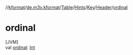 //[kformat](../../../../../../index.md)/[de.m3y.kformat](../../../../index.md)/[Table](../../../index.md)/[Hints](../../index.md)/[Key](../index.md)/[Header](index.md)/[ordinal](ordinal.md)

# ordinal

[JVM]\
val [ordinal](ordinal.md): [Int](https://kotlinlang.org/api/latest/jvm/stdlib/kotlin/-int/index.html)
